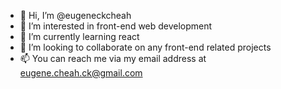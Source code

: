 - 👋 Hi, I’m @eugeneckcheah
- 👀 I’m interested in front-end web development
- 🌱 I’m currently learning react
- 💞️ I’m looking to collaborate on any front-end related projects
- 📫 You can reach me via my email address at eugene.cheah.ck@gmail.com


